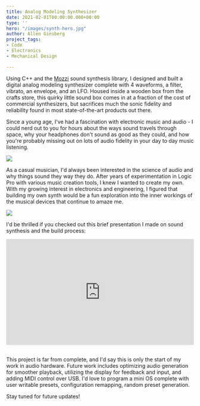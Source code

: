 ```yaml
---
title: Analog Modeling Synthesizer
date: 2021-02-01T00:00:00.000+00:00
type: ''
hero: "/images/synth-hero.jpg"
author: Allen Ginsberg
project_tags:
- Code
- Electronics
- Mechanical Design

---
```

Using C++ and the [Mozzi](https://sensorium.github.io/Mozzi/) sound synthesis library, I designed and built a digital analog modeling synthesizer complete with 4 waveforms, a filter, vibrato, an envelope, and an LFO. Housed inside a wooden box from the crafts store, this quirky little sound box comes in at a fraction of the cost of commercial synthesizers, but sacrifices much the sonic fidelity and reliability found in most state-of-the-art products out there.

Since a young age, I've had a fascination with electronic music and audio - I could nerd out to you for hours about the ways sound travels through space, why your headphones don't sound as good as they could, and how you're probably missing out on lots of audio fidelity in your day to day music listening.

![](/images/synth-1-s-copy.jpg)

As a casual musician, I'd always been interested in the science of audio and why things sound they way they do. After years of experimentation in Logic Pro with various music creation tools, I knew I wanted to create my own. With my growing interest in electronics and engineering, I figured that building my own synth would be a fun exploration into the inner workings of the musical devices that continue to amaze me.

![](/images/synth-2.jpg)

I'd be thrilled if you checked out this brief presentation I made on sound synthesis and the build process:

<div>
<div style="position:relative;padding-top:56.25%;">
<iframe src="https://docs.google.com/presentation/d/e/2PACX-1vS-mpK0e4ZErw582ndguATDY4TfpFGlfao0bSU5eKwLv8crZvyeopRxYaiwYD1IpnGmK8W1GwCS8Qkl/embed?start=true&loop=true&delayms=5000" frameborder="0" allowfullscreen
style="position:absolute;top:0;left:0;width:100%;height:100%;"></iframe>
</div>
</div>
<br>

This project is far from complete, and I'd say this is only the start of my work in audio hardware. Future work includes optimizing audio generation for smoother playback, utilizing the display for feedback and input, and adding MIDI control over USB. I'd love to program a mini OS complete with user writable presets, configuration remapping, random preset generation.

Stay tuned for future updates!